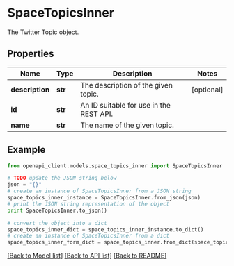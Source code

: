 # SpaceTopicsInner

The Twitter Topic object.

## Properties
Name | Type | Description | Notes
------------ | ------------- | ------------- | -------------
**description** | **str** | The description of the given topic. | [optional] 
**id** | **str** | An ID suitable for use in the REST API. | 
**name** | **str** | The name of the given topic. | 

## Example

```python
from openapi_client.models.space_topics_inner import SpaceTopicsInner

# TODO update the JSON string below
json = "{}"
# create an instance of SpaceTopicsInner from a JSON string
space_topics_inner_instance = SpaceTopicsInner.from_json(json)
# print the JSON string representation of the object
print SpaceTopicsInner.to_json()

# convert the object into a dict
space_topics_inner_dict = space_topics_inner_instance.to_dict()
# create an instance of SpaceTopicsInner from a dict
space_topics_inner_form_dict = space_topics_inner.from_dict(space_topics_inner_dict)
```
[[Back to Model list]](../README.md#documentation-for-models) [[Back to API list]](../README.md#documentation-for-api-endpoints) [[Back to README]](../README.md)


